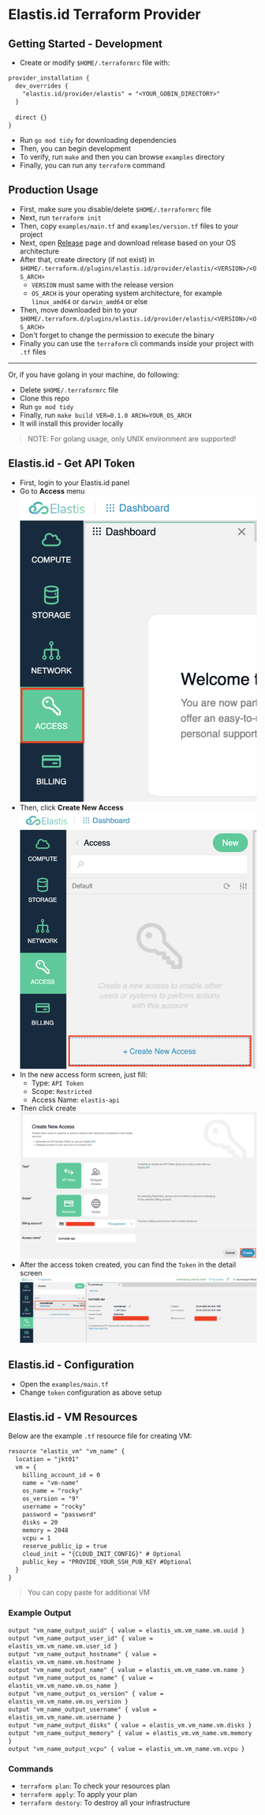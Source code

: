 # Elastis.id Terraform Provider #

## Getting Started - Development ##
- Create or modify `$HOME/.terraformrc` file with:
```
provider_installation {
  dev_overrides {
    "elastis.id/provider/elastis" = "<YOUR_GOBIN_DIRECTORY>"
  }

  direct {}
}
```
- Run `go mod tidy` for downloading dependencies
- Then, you can begin development
- To verify, run `make` and then you can browse `examples` directory
- Finally, you can run any `terraform` command

## Production Usage ##
- First, make sure you disable/delete `$HOME/.terraformrc` file
- Next, run `terraform init`
- Then, copy `examples/main.tf` and `examples/version.tf` files to your project
- Next, open [Release](https://github.com/nurimansyah89/terraform-elastis-provider/releases) page and download release based on your OS architecture
- After that, create directory (if not exist) in `$HOME/.terraform.d/plugins/elastis.id/provider/elastis/<VERSION>/<OS_ARCH>`
  - `VERSION` must same with the release version
  - `OS_ARCH` is your operating system architecture, for example `linux_amd64` or `darwin_amd64` or else
- Then, move downloaded bin to your `$HOME/.terraform.d/plugins/elastis.id/provider/elastis/<VERSION>/<OS_ARCH>`
- Don't forget to change the permission to execute the binary
- Finally you can use the `terraform` cli commands inside your project with `.tf` files

---

Or, if you have golang in your machine, do following:
- Delete `$HOME/.terraformrc` file
- Clone this repo
- Run `go mod tidy`
- Finally, run `make build VER=0.1.0 ARCH=YOUR_OS_ARCH`
- It will install this provider locally

> NOTE: For golang usage, only UNIX environment are supported!

## Elastis.id - Get API Token ##
- First, login to your Elastis.id panel
- Go to **Access** menu
![](./docs-provider/1.png)
- Then, click **Create New Access**
![](./docs-provider/2.png)
- In the new access form screen, just fill:
  - Type: `API Token`
  - Scope: `Restricted`
  - Access Name: `elastis-api`
- Then click create
![](./docs-provider/3.png)
- After the access token created, you can find the `Token` in the detail screen
![](./docs-provider/4.png)

## Elastis.id - Configuration ##
- Open the `examples/main.tf`
- Change `token` configuration as above setup

## Elastis.id - VM Resources ##
Below are the example `.tf` resource file for creating VM:
```
resource "elastis_vm" "vm_name" {
  location = "jkt01"
  vm = {
    billing_account_id = 0
    name = "vm-name"
    os_name = "rocky"
    os_version = "9"
    username = "rocky"
    password = "password"
    disks = 20
    memory = 2048
    vcpu = 1
    reserve_public_ip = true
    cloud_init = "{CLOUD_INIT_CONFIG}" # Optional
    public_key = "PROVIDE_YOUR_SSH_PUB_KEY #Optional
  }
}
```

> You can copy paste for additional VM

### Example Output ###
```
output "vm_name_output_uuid" { value = elastis_vm.vm_name.vm.uuid }
output "vm_name_output_user_id" { value = elastis_vm.vm_name.vm.user_id }
output "vm_name_output_hostname" { value = elastis_vm.vm_name.vm.hostname }
output "vm_name_output_name" { value = elastis_vm.vm_name.vm.name }
output "vm_name_output_os_name" { value = elastis_vm.vm_name.vm.os_name }
output "vm_name_output_os_version" { value = elastis_vm.vm_name.vm.os_version }
output "vm_name_output_username" { value = elastis_vm.vm_name.vm.username }
output "vm_name_output_disks" { value = elastis_vm.vm_name.vm.disks }
output "vm_name_output_memory" { value = elastis_vm.vm_name.vm.memory }
output "vm_name_output_vcpu" { value = elastis_vm.vm_name.vm.vcpu }
```

### Commands ###
- `terraform plan`: To check your resources plan
- `terraform apply`: To apply your plan
- `terraform destory`: To destroy all your infrastructure
